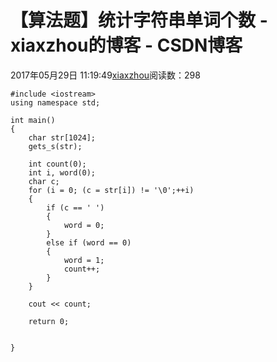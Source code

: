 # 【算法题】统计字符串单词个数 - xiaxzhou的博客 - CSDN博客





2017年05月29日 11:19:49[xiaxzhou](https://me.csdn.net/xiaxzhou)阅读数：298








```
#include <iostream>
using namespace std;

int main()
{
    char str[1024];
    gets_s(str);

    int count(0);
    int i, word(0);
    char c;
    for (i = 0; (c = str[i]) != '\0';++i)
    {
        if (c == ' ')
        {
            word = 0;
        }
        else if (word == 0)
        {
            word = 1;
            count++;
        }
    }

    cout << count;

    return 0;


}
```



